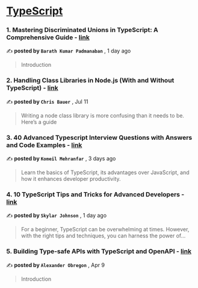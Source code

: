 
<h1><a href=https://medium.com/tag/typescript-tips/recommended target="_blank" rel="noopener noreferrer">TypeScript</a></h1>
<h3>1. Mastering Discriminated Unions in TypeScript: A Comprehensive Guide - <a href=https://medium.com/assembly-engineering/mastering-discriminated-unions-in-typescript-a-comprehensive-guide-2caa2910cccf?source=tag_recommended_feed---------0-84----------typescript_tips----------58a97b49_c62e_4cf7_859e_ff0f66ea595c------- target="_blank" rel="noopener noreferrer">link</a></h3>

✍️ **posted by `Barath Kumar Padmanaban`** <date> , 1 day ago</date>

<blockquote>Introduction</blockquote>

<h3>2. Handling Class Libraries in Node.js (With and Without TypeScript) - <a href=https://medium.com/better-programming/handling-class-libraries-in-node-js-with-and-without-typescript-39b73b2186b6?source=tag_recommended_feed---------1-107----------typescript_tips----------58a97b49_c62e_4cf7_859e_ff0f66ea595c------- target="_blank" rel="noopener noreferrer">link</a></h3>

✍️ **posted by `Chris Bauer`** <date> , Jul 11</date>

<blockquote>Writing a node class library is more confusing than it needs to be. Here’s a guide</blockquote>

<h3>3. 40 Advanced Typescript Interview Questions with Answers and Code Examples - <a href=https://medium.com/@komeil.mehranfar/40-advanced-typescript-interview-questions-with-answers-and-code-examples-9b75b9df45d6?source=tag_recommended_feed---------2-85----------typescript_tips----------58a97b49_c62e_4cf7_859e_ff0f66ea595c------- target="_blank" rel="noopener noreferrer">link</a></h3>

✍️ **posted by `Komeil Mehranfar`** <date> , 3 days ago</date>

<blockquote>Learn the basics of TypeScript, its advantages over JavaScript, and how it enhances developer productivity.</blockquote>

<h3>4. 10 TypeScript Tips and Tricks for Advanced Developers - <a href=https://medium.com/@codegirljs/10-typescript-tips-and-tricks-for-advanced-developers-25db6fe6aa72?source=tag_recommended_feed---------3-84----------typescript_tips----------58a97b49_c62e_4cf7_859e_ff0f66ea595c------- target="_blank" rel="noopener noreferrer">link</a></h3>

✍️ **posted by `Skylar Johnson`** <date> , 1 day ago</date>

<blockquote>For a beginner, TypeScript can be overwhelming at times. However, with the right tips and techniques, you can harness the power of…</blockquote>

<h3>5. Building Type-safe APIs with TypeScript and OpenAPI - <a href=https://medium.com/@AlexanderObregon/building-type-safe-apis-with-typescript-and-openapi-1f78b4b94ee4?source=tag_recommended_feed---------4-85----------typescript_tips----------58a97b49_c62e_4cf7_859e_ff0f66ea595c------- target="_blank" rel="noopener noreferrer">link</a></h3>

✍️ **posted by `Alexander Obregon`** <date> , Apr 9</date>

<blockquote>Introduction</blockquote>


